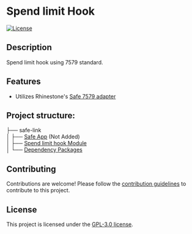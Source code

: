 # Spend limit Hook

[![License](https://img.shields.io/badge/license-GPL3-blue.svg)](https://github.com/koshikraj/safe-link/blob/main/LICENSE)

## Description

Spend limit hook using 7579 standard.


## Features

- Utilizes Rhinestone's [Safe 7579 adapter](https://github.com/rhinestonewtf/safe7579)


## Project structure:

├── safe-link <br/>
│   ├── [Safe App](./web) (Not Added)<br/> 
│   ├── [Spend limit hook Module](./module)<br/>
│   └── [Dependency Packages](./packages)



## Contributing

Contributions are welcome! Please follow the [contribution guidelines](CONTRIBUTING.md) to contribute to this project.

## License

This project is licensed under the [GPL-3.0 license](./LICENSE).